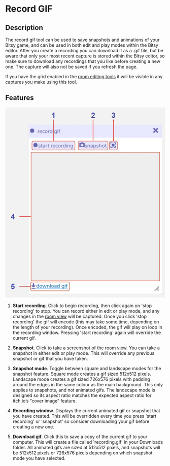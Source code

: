 # Record GIF

## Description

The record gif tool can be used to save snapshots and animations of your Bitsy game, and can be used in both edit and play modes within the Bitsy editor. After you create a recording you can download it as a .gif file, but be aware that only your most recent capture is stored within the Bitsy editor, so make sure to download any recordings that you like before creating a new one. The capture will also not be saved if you refresh the page. 

If you have the grid enabled in the [room editing tools](../room/roomEditingTools) it will be visible in any captures you make using this tool. 

## Features

![record gif diagram](.images/recordGifDiagram.JPG)

1. **Start recording**. Click to begin recording, then click again on 'stop recording' to stop. You can record either in edit or play mode, and any changes in the [room view](../room) will be captured. Once you click 'stop recording' the gif will encode (this may take some time, depending on the length of your recording). Once encoded, the gif will play on loop in the recording window. Pressing 'start recording' again will override the current gif.

2. **Snapshot**. Click to take a screenshot of the [room view](../room). You can take a snapshot in either edit or play mode. This will override any previous snapshot or gif that you have taken.

3. **Snapshot mode**. Toggle between square and landscape modes for the snapshot feature. Square mode creates a gif sized 512x512 pixels. Landscape mode creates a gif sized 726x576 pixels with padding around the edges in the same colour as the main background. This only applies to snapshots, and not animated gifs. The landscape mode is designed so its aspect ratio matches the expected aspect ratio for itch.io’s “cover image” feature.

4. **Recording window**. Displays the current animated gif or snapshot that you have created. This will be overridden every time you press 'start recording' or 'snapshot' so consider downloading your gif before creating a new one.

5. **Download gif**. Click this to save a copy of the current gif to your computer. This will create a file called 'recording.gif' in your Downloads folder. All animated gifs are sized at 512x512 pixels, and snapshots will be 512x512 pixels or 726x576 pixels depending on which snapshot mode you have selected.
